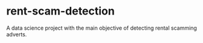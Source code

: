 # rent-scam-detection
A data science project with the main objective of detecting rental scamming adverts.
